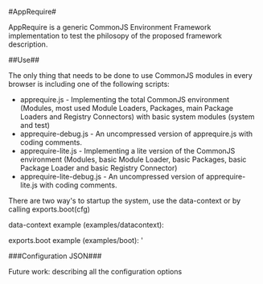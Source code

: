 #AppRequire#

AppRequire is a generic CommonJS Environment Framework implementation to test the philosopy of the proposed framework description.

##Use##

The only thing that needs to be done to use CommonJS modules in every browser is including one of the following scripts:
* apprequire.js - Implementing the total CommonJS environment (Modules, most used Module Loaders, Packages, main Package Loaders and Registry Connectors) with basic system modules (system and test)
* apprequire-debug.js - An uncompressed version of apprequire.js with coding comments.
* apprequire-lite.js - Implementing a lite version of the CommonJS environment (Modules, basic Module Loader, basic Packages, basic Package Loader and basic Registry Connector)
* apprequire-lite-debug.js - An uncompressed version of apprequire-lite.js with coding comments.

There are two way's to startup the system, use the data-context or by calling exports.boot(cfg)

data-context example (examples/datacontext):
	<script data-context="{&#34;location&#34;: &#34;./modules/&#34;, &#34;main&#34;: &#34;program&#34;, &#34;timeout&#34;: 2000}" src="../apprequire-debug.js"></script>

exports.boot example (examples/boot):
	<script src="../apprequire-debug.js"></script>
	<script>
		export.boot({
			"location": "./modules/", 
			"main": "program&",
			"timeout": 2000
		});
	</script>'

###Configuration JSON###

Future work: describing all the configuration options